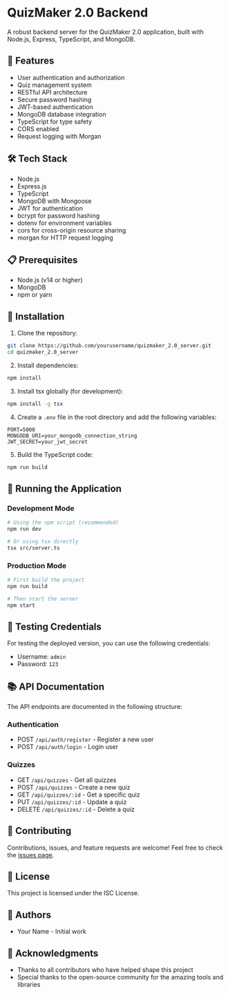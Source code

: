 # QuizMaker 2.0 Backend

A robust backend server for the QuizMaker 2.0 application, built with Node.js, Express, TypeScript, and MongoDB.

## 🚀 Features

- User authentication and authorization
- Quiz management system
- RESTful API architecture
- Secure password hashing
- JWT-based authentication
- MongoDB database integration
- TypeScript for type safety
- CORS enabled
- Request logging with Morgan

## 🛠️ Tech Stack

- Node.js
- Express.js
- TypeScript
- MongoDB with Mongoose
- JWT for authentication
- bcrypt for password hashing
- dotenv for environment variables
- cors for cross-origin resource sharing
- morgan for HTTP request logging

## 📋 Prerequisites

- Node.js (v14 or higher)
- MongoDB
- npm or yarn

## 🔧 Installation

1. Clone the repository:
```bash
git clone https://github.com/yourusername/quizmaker_2.0_server.git
cd quizmaker_2.0_server
```

2. Install dependencies:
```bash
npm install
```

3. Install tsx globally (for development):
```bash
npm install -g tsx
```

4. Create a `.env` file in the root directory and add the following variables:
```env
PORT=5000
MONGODB_URI=your_mongodb_connection_string
JWT_SECRET=your_jwt_secret
```

5. Build the TypeScript code:
```bash
npm run build
```

## 🚀 Running the Application

### Development Mode
```bash
# Using the npm script (recommended)
npm run dev

# Or using tsx directly
tsx src/server.ts
```

### Production Mode
```bash
# First build the project
npm run build

# Then start the server
npm start
```

## 🔑 Testing Credentials

For testing the deployed version, you can use the following credentials:

- Username: `admin`
- Password: `123`

## 📚 API Documentation

The API endpoints are documented in the following structure:

### Authentication
- POST `/api/auth/register` - Register a new user
- POST `/api/auth/login` - Login user

### Quizzes
- GET `/api/quizzes` - Get all quizzes
- POST `/api/quizzes` - Create a new quiz
- GET `/api/quizzes/:id` - Get a specific quiz
- PUT `/api/quizzes/:id` - Update a quiz
- DELETE `/api/quizzes/:id` - Delete a quiz

## 🤝 Contributing

Contributions, issues, and feature requests are welcome! Feel free to check the [issues page](https://github.com/yourusername/quizmaker_2.0_server/issues).

## 📝 License

This project is licensed under the ISC License.

## 👥 Authors

- Your Name - Initial work

## 🙏 Acknowledgments

- Thanks to all contributors who have helped shape this project
- Special thanks to the open-source community for the amazing tools and libraries
